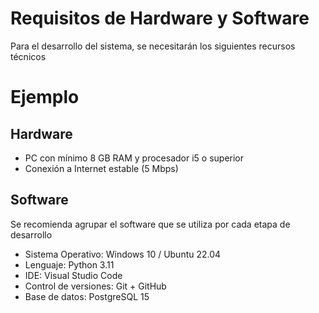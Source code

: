 # Requisitos de Hardware y Software
Para el desarrollo del sistema, se necesitarán los siguientes recursos técnicos

# Ejemplo
## Hardware
- PC con mínimo 8 GB RAM y procesador i5 o superior
- Conexión a Internet estable (5 Mbps)

## Software
Se recomienda agrupar el software que se utiliza por cada etapa de desarrollo
- Sistema Operativo: Windows 10 / Ubuntu 22.04
- Lenguaje: Python 3.11
- IDE: Visual Studio Code
- Control de versiones: Git + GitHub
- Base de datos: PostgreSQL 15
